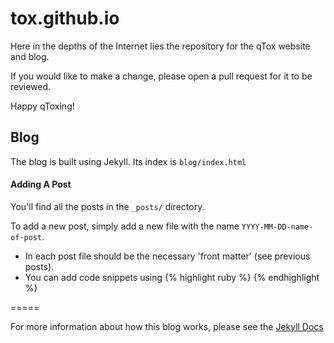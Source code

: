 # tox.github.io
Here in the depths of the Internet lies the repository for the qTox website and
blog.

If you would like to make a change, please open a pull request for it to be
reviewed.

Happy qToxing!

## Blog

The blog is built using Jekyll. Its index is `blog/index.html`

#### Adding A Post
You'll find all the posts in the `_posts/` directory.

To add a new post, simply add a new file with the name
`YYYY-MM-DD-name-of-post`.

* In each post file should be the necessary 'front matter' (see previous
  posts).
* You can add code snippets using {% highlight ruby %} {% endhighlight %}

=====

For more information about how this blog works, please see the [Jekyll
Docs](http://jekyllrb.com/)
